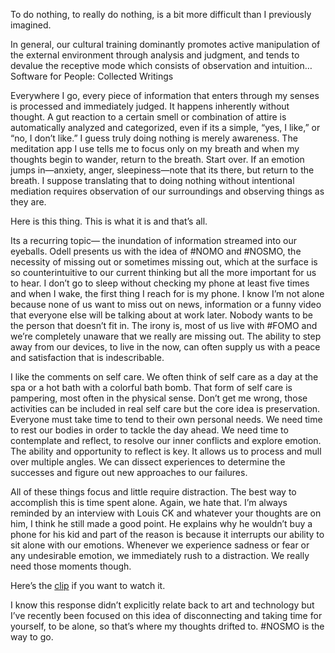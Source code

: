 To do nothing, to really do nothing, is a bit more difficult than I previously imagined.

In general, our cultural training dominantly promotes active manipulation of the external environment through analysis and judgment, and tends to devalue the receptive mode which consists of observation and intuition… Software for People: Collected Writings

Everywhere I go, every piece of information that enters through my senses is processed and immediately judged. It happens inherently without thought. A gut reaction to a certain smell or combination of attire is automatically analyzed and categorized, even if its a simple, “yes, I like,” or “no, I don’t like.” I guess truly doing nothing is merely awareness. The meditation app I use tells me to focus only on my breath and when my thoughts begin to wander, return to the breath. Start over. If an emotion jumps in—anxiety, anger, sleepiness—note that its there, but return to the breath. I suppose translating that to doing nothing without intentional mediation requires observation of our surroundings and observing things as they are. 

Here is this thing. This is what it is and that’s all. 

Its a recurring topic— the inundation of information streamed into our eyeballs. Odell presents us with the idea of #NOMO and #NOSMO, the necessity of missing out or sometimes missing out, which at the surface is so counterintuitive to our current thinking but all the more important for us to hear. I don’t go to sleep without checking my phone at least five times and when I wake, the first thing I reach for is my phone. I know I’m not alone because none of us want to miss out on news, information or a funny video that everyone else will be talking about at work later. Nobody wants to be the person that doesn’t fit in. The irony is, most of us live with #FOMO and we’re completely unaware that we really are missing out. The ability to step away from our devices, to live in the now, can often supply us with a peace and satisfaction that is indescribable. 

I like the comments on self care. We often think of self care as a day at the spa or a hot bath with a colorful bath bomb. That form of self care is pampering, most often in the physical sense. Don’t get me wrong, those activities can be included in real self care but the core idea is preservation. Everyone must take time to tend to their own personal needs. We need time to rest our bodies in order to tackle the day ahead. We need time to contemplate and reflect, to resolve our inner conflicts and explore emotion. The ability and opportunity to reflect is key. It allows us to process and mull over multiple angles. We can dissect experiences to determine the successes and figure out new approaches to our failures. 

All of these things focus and little require distraction. The best way to accomplish this is time spent alone. Again, we hate that. I’m always reminded by an interview with Louis CK and whatever your thoughts are on him, I think he still made a good point. He explains why he wouldn’t buy a phone for his kid and part of the reason is because it interrupts our ability to sit alone with our emotions. Whenever we experience sadness or fear or any undesirable emotion, we immediately rush to a distraction. We really need those moments though. 

Here’s the [clip](https://www.youtube.com/watch?v=5HbYScltf1c) if you want to watch it. 

I know this response didn’t explicitly relate back to art and technology but I’ve recently been focused on this idea of disconnecting and taking time for yourself, to be alone, so that’s where my thoughts drifted to. #NOSMO is the way to go. 
